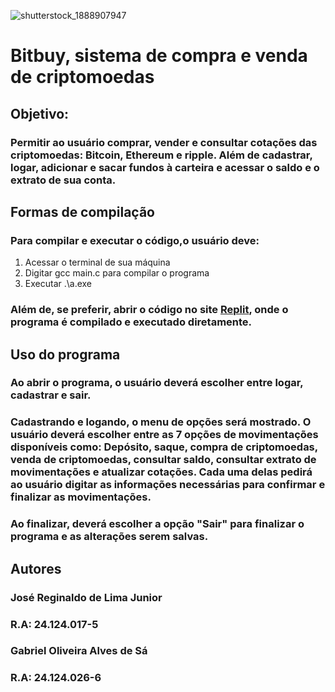 ![shutterstock_1888907947](https://github.com/user-attachments/assets/dcf3de70-0fd5-4b98-b027-8523a46fa902)
# Bitbuy, sistema de compra e venda de criptomoedas

## Objetivo:
### Permitir ao usuário comprar, vender e consultar cotações das criptomoedas: Bitcoin, Ethereum e ripple. Além de cadastrar, logar, adicionar e sacar fundos à carteira e acessar o saldo e o extrato de sua conta.

## Formas de compilação
### Para compilar e executar o código,o usuário deve:
1. Acessar o terminal de sua máquina
2. Digitar gcc main.c para compilar o programa
3. Executar .\a.exe
### Além de, se preferir, abrir o código no site [Replit](https://replit.com), onde o programa é compilado e executado diretamente.

## Uso do programa
### Ao abrir o programa, o usuário deverá escolher entre logar, cadastrar e sair.
### Cadastrando e logando, o menu de opções será mostrado. O usuário deverá escolher entre as 7 opções de movimentações disponíveis como: Depósito, saque, compra de criptomoedas, venda de criptomoedas, consultar saldo, consultar extrato de movimentações e atualizar cotações. Cada uma delas pedirá ao usuário digitar as informações necessárias para confirmar e finalizar as movimentações.
### Ao finalizar, deverá escolher a opção "Sair" para finalizar o programa e as alterações serem salvas.

## Autores
### José Reginaldo de Lima Junior
### R.A: 24.124.017-5
### Gabriel Oliveira Alves de Sá
### R.A: 24.124.026-6
